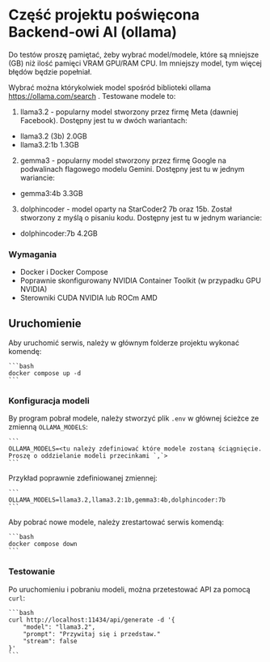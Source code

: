 # Część projektu poświęcona Backend-owi AI (ollama)

Do testów proszę pamiętać, żeby wybrać model/modele, które są mniejsze (GB) niż ilość pamięci VRAM GPU/RAM CPU.
Im mniejszy model, tym więcej błędów będzie popełniał.

Wybrać można którykolwiek model spośród biblioteki ollama https://ollama.com/search . Testowane modele to:
1. llama3.2 - popularny model stworzony przez firmę Meta (dawniej Facebook). Dostępny jest tu w dwóch wariantach:
- llama3.2 (3b) 2.0GB
- llama3.2:1b 1.3GB
2. gemma3 - popularny model stworzony przez firmę Google na podwalinach flagowego modelu Gemini. Dostępny jest tu w jednym wariancie:
- gemma3:4b 3.3GB
3. dolphincoder - model oparty na StarCoder2 7b oraz 15b. Został stworzony z myślą o pisaniu kodu. Dostępny jest tu w jednym wariancie:
- dolphincoder:7b 4.2GB

### Wymagania
- Docker i Docker Compose
- Poprawnie skonfigurowany NVIDIA Container Toolkit (w przypadku GPU NVIDIA)
- Sterowniki CUDA NVIDIA lub ROCm AMD

## Uruchomienie
Aby uruchomić serwis, należy w głównym folderze projektu wykonać komendę:

	```bash
	docker compose up -d
	```

### Konfiguracja modeli
By program pobrał modele, należy stworzyć plik `.env` w głównej ścieżce ze zmienną `OLLAMA_MODELS`:

	```
	OLLAMA_MODELS=<tu należy zdefiniować które modele zostaną ściągnięcie. Proszę o oddzielanie modeli przecinkami `,`>
	```
 Przykład poprawnie zdefiniowanej zmiennej:
 
 	```
  	OLLAMA_MODELS=llama3.2,llama3.2:1b,gemma3:4b,dolphincoder:7b
   	```
 
Aby pobrać nowe modele, należy zrestartować serwis komendą:

	```bash
	docker compose down
	```

### Testowanie

Po uruchomieniu i pobraniu modeli, można przetestować API za pomocą `curl`:

	```bash
	curl http://localhost:11434/api/generate -d '{
		"model": "llama3.2",
		"prompt": "Przywitaj się i przedstaw."
		"stream": false
	}'
	```
